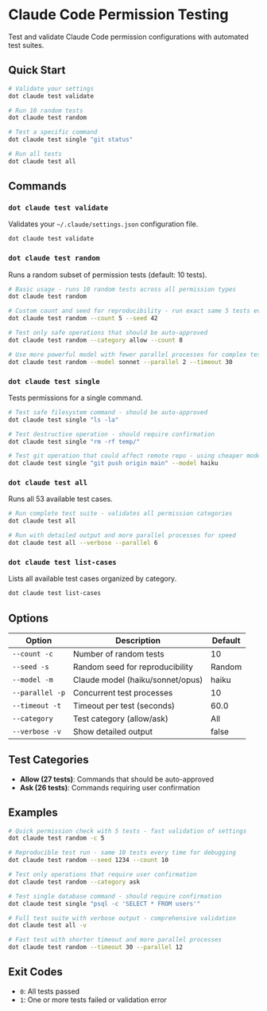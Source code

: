 # Claude Code Permission Testing

Test and validate Claude Code permission configurations with automated test suites.

## Quick Start

```bash
# Validate your settings
dot claude test validate

# Run 10 random tests
dot claude test random

# Test a specific command
dot claude test single "git status"

# Run all tests
dot claude test all
```

## Commands

### `dot claude test validate`

Validates your `~/.claude/settings.json` configuration file.

```bash
dot claude test validate
```

### `dot claude test random`

Runs a random subset of permission tests (default: 10 tests).

```bash
# Basic usage - runs 10 random tests across all permission types
dot claude test random

# Custom count and seed for reproducibility - run exact same 5 tests every time
dot claude test random --count 5 --seed 42

# Test only safe operations that should be auto-approved
dot claude test random --category allow --count 8

# Use more powerful model with fewer parallel processes for complex tests
dot claude test random --model sonnet --parallel 2 --timeout 30
```

### `dot claude test single`

Tests permissions for a single command.

```bash
# Test safe filesystem command - should be auto-approved
dot claude test single "ls -la"

# Test destructive operation - should require confirmation
dot claude test single "rm -rf temp/"

# Test git operation that could affect remote repo - using cheaper model
dot claude test single "git push origin main" --model haiku
```

### `dot claude test all`

Runs all 53 available test cases.

```bash
# Run complete test suite - validates all permission categories
dot claude test all

# Run with detailed output and more parallel processes for speed
dot claude test all --verbose --parallel 6
```

### `dot claude test list-cases`

Lists all available test cases organized by category.

```bash
dot claude test list-cases
```

## Options

| Option          | Description                      | Default |
|-----------------|----------------------------------|---------|
| `--count -c`    | Number of random tests           | 10      |
| `--seed -s`     | Random seed for reproducibility  | Random  |
| `--model -m`    | Claude model (haiku/sonnet/opus) | haiku   |
| `--parallel -p` | Concurrent test processes        | 10      |
| `--timeout -t`  | Timeout per test (seconds)       | 60.0    |
| `--category`    | Test category (allow/ask)        | All     |
| `--verbose -v`  | Show detailed output             | false   |

## Test Categories

- **Allow (27 tests)**: Commands that should be auto-approved
- **Ask (26 tests)**: Commands requiring user confirmation

## Examples

```bash
# Quick permission check with 5 tests - fast validation of settings
dot claude test random -c 5

# Reproducible test run - same 10 tests every time for debugging
dot claude test random --seed 1234 --count 10

# Test only operations that require user confirmation
dot claude test random --category ask

# Test single database command - should require confirmation
dot claude test single "psql -c 'SELECT * FROM users'"

# Full test suite with verbose output - comprehensive validation
dot claude test all -v

# Fast test with shorter timeout and more parallel processes
dot claude test random --timeout 30 --parallel 12
```

## Exit Codes

- `0`: All tests passed
- `1`: One or more tests failed or validation error
